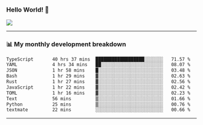 ### Hello World! 👋

<a>
  <img align="center" src="https://github-readme-stats.vercel.app/api?username=megatunger&count_private=true&include_all_commits=true&bg_color=30,56CCF2,2F80ED&title_color=fff&text_color=fff" />
</a>

------
### 📊 My monthly development breakdown

<!--START_SECTION:waka-->

```txt
TypeScript       40 hrs 37 mins  ██████████████████░░░░░░░   71.57 %
YAML             4 hrs 34 mins   ██░░░░░░░░░░░░░░░░░░░░░░░   08.07 %
JSON             1 hr 58 mins    █░░░░░░░░░░░░░░░░░░░░░░░░   03.48 %
Bash             1 hr 29 mins    ▓░░░░░░░░░░░░░░░░░░░░░░░░   02.63 %
Rust             1 hr 27 mins    ▓░░░░░░░░░░░░░░░░░░░░░░░░   02.56 %
JavaScript       1 hr 22 mins    ▓░░░░░░░░░░░░░░░░░░░░░░░░   02.42 %
TOML             1 hr 16 mins    ▓░░░░░░░░░░░░░░░░░░░░░░░░   02.23 %
Text             56 mins         ▒░░░░░░░░░░░░░░░░░░░░░░░░   01.66 %
Python           25 mins         ▒░░░░░░░░░░░░░░░░░░░░░░░░   00.76 %
textmate         22 mins         ░░░░░░░░░░░░░░░░░░░░░░░░░   00.66 %
```

<!--END_SECTION:waka-->

------

